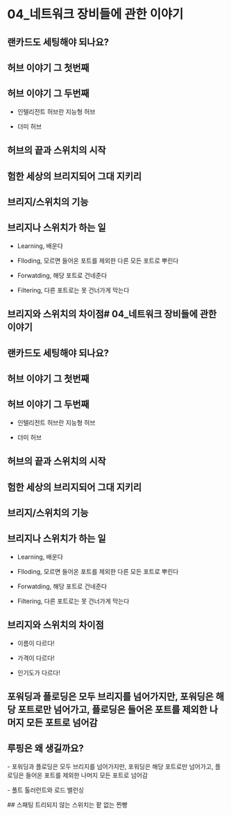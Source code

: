 # 04_네트워크 장비들에 관한 이야기

## 랜카드도 세팅해야 되나요?

## 허브 이야기 그 첫번째

## 허브 이야기 그 두번째

* 인텔리전트 허브란 지능형 허브

* 더미 허브

## 허브의 끝과 스위치의 시작

## 험한 세상의 브리지되어 그대 지키리

## 브리지/스위치의 기능

## 브리지나 스위치가 하는 일

- Learning, 배운다

- Flloding, 모르면 들어온 포트를 제외한 다른 모든 포트로 뿌린다

- Forwatding, 해당 포트로 건네준다

- Filtering, 다른 포트로는 못 건너가게 막는다

## 브리지와 스위치의 차이점# 04_네트워크 장비들에 관한 이야기

## 랜카드도 세팅해야 되나요?

## 허브 이야기 그 첫번째

## 허브 이야기 그 두번째

* 인텔리전트 허브란 지능형 허브

* 더미 허브

## 허브의 끝과 스위치의 시작

## 험한 세상의 브리지되어 그대 지키리

## 브리지/스위치의 기능

## 브리지나 스위치가 하는 일

- Learning, 배운다

- Flloding, 모르면 들어온 포트를 제외한 다른 모든 포트로 뿌린다

- Forwatding, 해당 포트로 건네준다

- Filtering, 다른 포트로는 못 건너가게 막는다

## 브리지와 스위치의 차이점

- 이름이 다르다!

- 가격이 다르다!

- 인기도가 다르다!

## 포워딩과 플로딩은 모두 브리지를 넘어가지만, 포워딩은 해당 포트로만 넘어가고, 플로딩은 들어온 포트를 제외한 나머지 모든 포트로 넘어감

## 루핑은 왜 생길까요?

- 포워딩과 플로딩은 모두 브리지를 넘어가지만, 포워딩은 해당 포트로만 넘어가고, 플로딩은 들어온 포트를 제외한 나머지 모든 포트로 넘어감

- 폴트 톨러런트와 로드 밸런싱

## 스패팅 트리되지 않는 스위치는 팥 없는 찐빵


